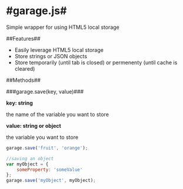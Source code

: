 #garage.js#
========

Simple wrapper for using HTML5 local storage

##Features##

* Easily leverage HTML5 local storage
* Store strings or JSON objects
* Store temporarily (until tab is closed) or permenenty (until cache is cleared)

##Methods##

###garage.save(key, value)###

**key: string**

the name of the variable you want to store

**value: string or object**

the variable you want to store

```javascript
garage.save('fruit', 'orange');

//saving an object
var myObject = {
	someProperty: 'someValue'
};
garage.save('myObject', myObject);
```
